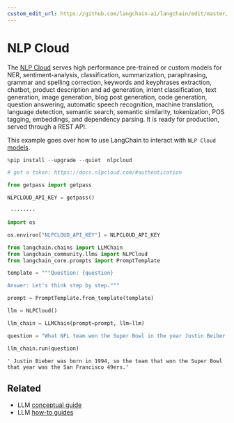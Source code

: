 ```yaml
---
custom_edit_url: https://github.com/langchain-ai/langchain/edit/master/docs/docs/integrations/llms/nlpcloud.ipynb
---
```

# NLP Cloud

The [NLP Cloud](https://nlpcloud.io) serves high performance pre-trained or custom models for NER, sentiment-analysis, classification, summarization, paraphrasing, grammar and spelling correction, keywords and keyphrases extraction, chatbot, product description and ad generation, intent classification, text generation, image generation, blog post generation, code generation, question answering, automatic speech recognition, machine translation, language detection, semantic search, semantic similarity, tokenization, POS tagging, embeddings, and dependency parsing. It is ready for production, served through a REST API.


This example goes over how to use LangChain to interact with `NLP Cloud` [models](https://docs.nlpcloud.com/#models).


```python
%pip install --upgrade --quiet  nlpcloud
```


```python
# get a token: https://docs.nlpcloud.com/#authentication

from getpass import getpass

NLPCLOUD_API_KEY = getpass()
```
```output
 ········
```

```python
import os

os.environ["NLPCLOUD_API_KEY"] = NLPCLOUD_API_KEY
```


```python
from langchain.chains import LLMChain
from langchain_community.llms import NLPCloud
from langchain_core.prompts import PromptTemplate
```


```python
template = """Question: {question}

Answer: Let's think step by step."""

prompt = PromptTemplate.from_template(template)
```


```python
llm = NLPCloud()
```


```python
llm_chain = LLMChain(prompt=prompt, llm=llm)
```


```python
question = "What NFL team won the Super Bowl in the year Justin Beiber was born?"

llm_chain.run(question)
```



```output
' Justin Bieber was born in 1994, so the team that won the Super Bowl that year was the San Francisco 49ers.'
```



## Related

- LLM [conceptual guide](/docs/concepts/#llms)
- LLM [how-to guides](/docs/how_to/#llms)
